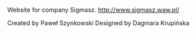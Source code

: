 Website for company Sigmasz. http://www.sigmasz.waw.pl/

Created by Paweł Szynkowski
Designed by Dagmara Krupińska